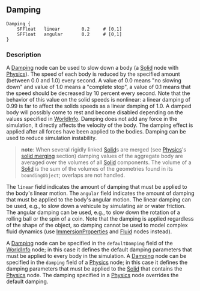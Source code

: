 ## Damping

```
Damping {
    SFFloat   linear        0.2     # [0,1]
    SFFloat   angular       0.2     # [0,1]
}
```

### Description

A [Damping](damping.md#damping) node can be used to slow down a body (a
[Solid](solid.md#solid) node with [Physics](physics.md#physics)). The speed of
each body is reduced by the specified amount (between 0.0 and 1.0) every second.
A value of 0.0 means "no slowing down" and value of 1.0 means a "complete stop",
a value of 0.1 means that the speed should be decreased by 10 percent every
second. Note that the behavior of this value on the solid speeds is nonlinear: a
linear damping of 0.99 is far to affect the solids speeds as a linear damping of
1.0. A damped body will possibly come to rest and become disabled depending on
the values specified in [WorldInfo](worldinfo.md#worldinfo). Damping does not
add any force in the simulation, it directly affects the velocity of the body.
The damping effect is applied after all forces have been applied to the bodies.
Damping can be used to reduce simulation instability.

> **note**: When several rigidly linked [Solid](solid.md#solid)s are merged (see
[Physics](physics.md#physics)'s [solid
merging](physics.md#implicit-solid-merging-and-joints) section) damping values
of the aggregate body are averaged over the volumes of all
[Solid](solid.md#solid) components. The volume of a [Solid](solid.md#solid) is
the sum of the volumes of the geometries found in its `boundingObject`; overlaps
are not handled.

The `linear` field indicates the amount of damping that must be applied to the
body's linear motion. The `angular` field indicates the amount of damping that
must be applied to the body's angular motion. The linear damping can be used,
e.g., to slow down a vehicule by simulating air or water friction. The angular
damping can be used, e.g., to slow down the rotation of a rolling ball or the
spin of a coin. Note that the damping is applied regardless of the shape of the
object, so damping cannot be used to model complex fluid dynamics (use
[ImmersionProperties](immersionproperties.md#immersionproperties) and
[Fluid](fluid.md#fluid) nodes instead).

A [Damping](damping.md#damping) node can be specified in the `defaultDamping`
field of the [WorldInfo](worldinfo.md#worldinfo) node; in this case it defines
the default damping parameters that must be applied to every body in the
simulation. A [Damping](damping.md#damping) node can be specified in the
`damping` field of a [Physics](physics.md#physics) node; in this case it defines
the damping parameters that must be applied to the [Solid](solid.md#solid) that
contains the [Physics](physics.md#physics) node. The damping specified in a
[Physics](physics.md#physics) node overrides the default damping.

